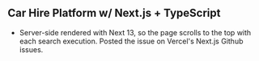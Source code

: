 ## Car Hire Platform w/ Next.js + TypeScript

* Server-side rendered with Next 13, so the page scrolls to the top with each search execution. Posted the issue on Vercel's Next.js Github issues. 
